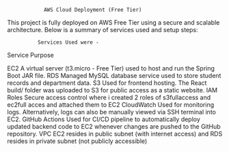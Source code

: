                 AWS Cloud Deployment (Free Tier)
This project is fully deployed on AWS Free Tier using a secure and scalable architecture. Below is a summary of services used and setup steps:

              Services Used were -
              
Service	                          Purpose

EC2	                             A virtual server (t3.micro - Free Tier) used to host and run the Spring Boot JAR file.
RDS                              Managed MySQL database service used to store student records and department data.
S3	                             Used for frontend hosting. The React build/ folder was uploaded to S3 for public access as a static website.
IAM Roles	                       Secure access control where i created 2 roles of s3fullaccess and ec2full acces and attached them to EC2
CloudWatch	                     Used for monitoring logs. Alternatively, logs can also be manually viewed via SSH terminal into EC2.
GitHub Actions	                 Used for CI/CD pipeline to automatically deploy updated backend code to EC2 whenever changes are pushed to the GitHub repository.
VPC                              EC2 resides in public subnet (with internet access) and RDS resides in private subnet (not publicly accessible)
